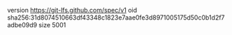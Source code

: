 version https://git-lfs.github.com/spec/v1
oid sha256:31d8074510663df43348c1823e7aae0fe3d8971005175d50c0b1d2f7adbe09d9
size 5001
